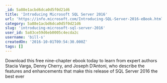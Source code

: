 ```yaml
---
_id: 5a88e1acbd6dca0d5f0d21d6
title: 'Introducing Microsoft SQL Server 2016'
url: 'https://info.microsoft.com/Introducing-SQL-Server-2016-eBook.html'
category: 5a88e1acbd6dca0d5f0d21d6
slug: 'introducing-microsoft-sql-server-2016'
user_id: 5a83ce59d6eb0005c4ecda2c
username: 'bill-s'
createdOn: '2016-10-01T09:54:30.000Z'
tags: []
---
```


Download this free nine-chapter ebook today to learn from expert authors Stacia Varga, Denny Cherry, and Joseph D’Antoni, who describe the features and enhancements that make this release of SQL Server 2016 the best ever
